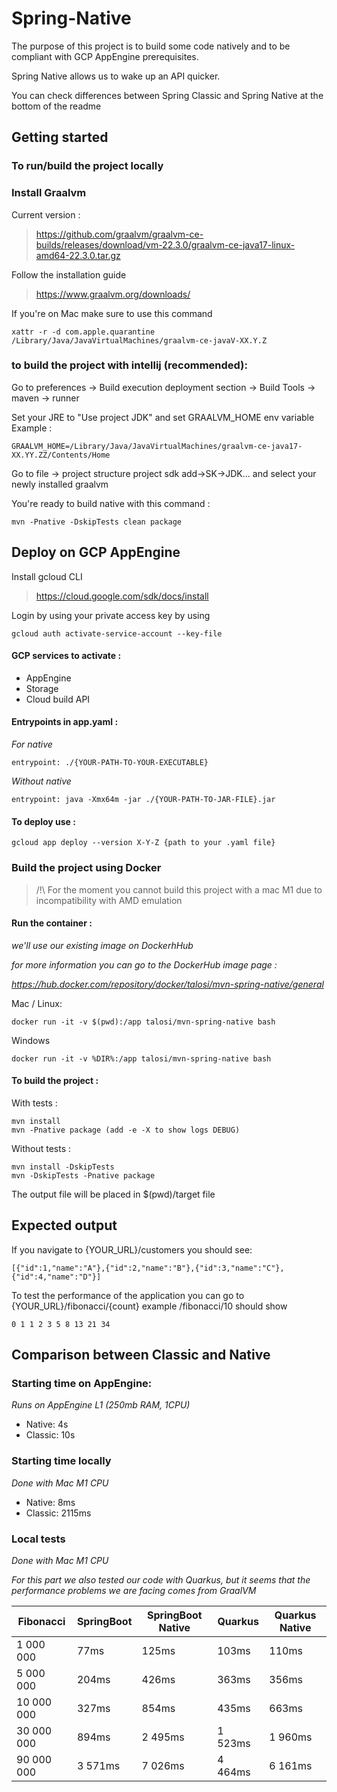 # Spring-Native

The purpose of this project is to build some code natively and to be compliant with GCP AppEngine prerequisites.

Spring Native allows us to wake up an API quicker.

You can check differences between Spring Classic and Spring Native at the bottom of the readme

## Getting started

### To run/build the project locally

### Install Graalvm
Current version :
> https://github.com/graalvm/graalvm-ce-builds/releases/download/vm-22.3.0/graalvm-ce-java17-linux-amd64-22.3.0.tar.gz

Follow the installation guide
>https://www.graalvm.org/downloads/

If you're on Mac make sure to use this command
```
xattr -r -d com.apple.quarantine /Library/Java/JavaVirtualMachines/graalvm-ce-javaV-XX.Y.Z
```

### to build the project with intellij (recommended):
Go to preferences -> Build execution deployment section ->
Build Tools -> maven -> runner

Set your JRE to "Use project JDK"
and set GRAALVM_HOME env variable
Example :
```
GRAALVM_HOME=/Library/Java/JavaVirtualMachines/graalvm-ce-java17-XX.YY.ZZ/Contents/Home
```

Go to file -> project structure project sdk add->SK->JDK...
and select your newly installed graalvm

You're ready to build native with this command :
```
mvn -Pnative -DskipTests clean package
```

##  Deploy on GCP AppEngine

Install gcloud CLI
> https://cloud.google.com/sdk/docs/install

Login by using your private access key by using
```
gcloud auth activate-service-account --key-file
```

#### GCP services to activate :

* AppEngine
* Storage
* Cloud build API

#### Entrypoints in app.yaml :
*For native*
````
entrypoint: ./{YOUR-PATH-TO-YOUR-EXECUTABLE}
````

*Without native*
````
entrypoint: java -Xmx64m -jar ./{YOUR-PATH-TO-JAR-FILE}.jar
````

####  To deploy use :
```
gcloud app deploy --version X-Y-Z {path to your .yaml file}
```

### Build the project using Docker
> /!\ For the moment you cannot build this project with a mac M1 due to incompatibility with AMD emulation

#### Run the container :
*we'll use our existing image on DockerhHub*

*for more information you can go to the DockerHub image page :*

*https://hub.docker.com/repository/docker/talosi/mvn-spring-native/general*

Mac / Linux:
```
docker run -it -v $(pwd):/app talosi/mvn-spring-native bash
```
Windows
```
docker run -it -v %DIR%:/app talosi/mvn-spring-native bash
```

#### To build the project :
With tests :
```
mvn install
mvn -Pnative package (add -e -X to show logs DEBUG)
```
Without tests :
```
mvn install -DskipTests
mvn -DskipTests -Pnative package
```

The output file will be placed in $(pwd)/target file

##  Expected output

If you navigate to {YOUR_URL}/customers
you should see:

```
[{"id":1,"name":"A"},{"id":2,"name":"B"},{"id":3,"name":"C"},{"id":4,"name":"D"}]
```

To test the performance of the application you can go to {YOUR_URL}/fibonacci/{count}
example /fibonacci/10 should show
````
0 1 1 2 3 5 8 13 21 34
````

## Comparison between Classic and Native

### Starting time on AppEngine:
*Runs on AppEngine L1 (250mb RAM, 1CPU)*
* Native: 4s
* Classic: 10s

### Starting time locally
*Done with Mac M1 CPU*
* Native: 8ms
* Classic: 2115ms

### Local tests
*Done with Mac M1 CPU*

*For this part we also tested our code with Quarkus, but it seems that the performance problems we are facing comes from GraalVM*

| Fibonacci  | SpringBoot | SpringBoot Native | Quarkus | Quarkus Native |
|------------|------------|-------------------|---------|----------------|
| 1 000 000  | 77ms       | 125ms             | 103ms   | 110ms          |
| 5 000 000  | 204ms      | 426ms             | 363ms   | 356ms          |
| 10 000 000 | 327ms      | 854ms             | 435ms   | 663ms          |
| 30 000 000 | 894ms      | 2 495ms           | 1 523ms | 1 960ms        |
| 90 000 000 | 3 571ms    | 7 026ms           | 4 464ms | 6 161ms        |
